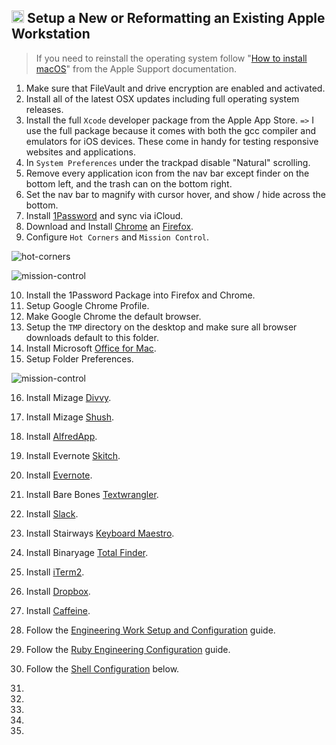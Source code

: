 ## <img src="https://cdn.rawgit.com/chrishough/my-public-data/master/my-configurations/installation.svg" height="20"> Setup a New or Reformatting an Existing Apple Workstation

> If you need to reinstall the operating system follow "[How to install macOS](https://support.apple.com/en-us/HT204904)" from the Apple Support documentation.

1. Make sure that FileVault and drive encryption are enabled and activated.
2. Install all of the latest OSX updates including full operating system releases.
3. Install the full `Xcode` developer package from the Apple App Store. `=>` I use the full package because it comes with both the gcc compiler and emulators for iOS devices. These come in handy for testing responsive websites and applications.
4. In `System Preferences` under the trackpad disable "Natural" scrolling.
5. Remove every application icon from the nav bar except finder on the bottom left, and the trash can on the bottom right.
6. Set the nav bar to magnify with cursor hover, and show / hide across the bottom.
7. Install [1Password](https://1password.com/) and sync via iCloud.
8. Download and Install [Chrome](https://www.google.com/chrome/browser/desktop/index.html) an [Firefox](https://www.mozilla.org/en-US/firefox/new/).
9. Configure `Hot Corners` and `Mission Control`.

  ![hot-corners](https://github.com/chrishough/my-public-data/raw/master/my-configurations/20171001/workstation/hot-corners.png)

  ![mission-control](https://github.com/chrishough/my-public-data/raw/master/my-configurations/20171001/workstation/mission-control.png)

10. Install the 1Password Package into Firefox and Chrome.
11. Setup Google Chrome Profile.
12. Make Google Chrome the default browser.
13. Setup the `TMP` directory on the desktop and make sure all browser downloads default to this folder.
14. Install Microsoft [Office for Mac](https://www.microsoft.com/en-us/store/b/office).
15. Setup Folder Preferences.

  ![mission-control](https://github.com/chrishough/my-public-data/raw/master/my-configurations/20171001/workstation/folder-preferences.png)

16. Install Mizage [Divvy](http://mizage.com/divvy/).
17. Install Mizage [Shush](http://mizage.com/shush/).
18. Install [AlfredApp](https://www.alfredapp.com/).
19. Install Evernote [Skitch](https://evernote.com/products/skitch).
20. Install [Evernote](https://evernote.com/).
21. Install Bare Bones [Textwrangler](https://www.barebones.com/products/textwrangler/).
22. Install [Slack](https://slack.com).
23. Install Stairways [Keyboard Maestro](https://www.keyboardmaestro.com/main/).
24. Install Binaryage [Total Finder](https://totalfinder.binaryage.com/).
25. Install [iTerm2](https://www.iterm2.com/).

26. Install [Dropbox](https://www.dropbox.com).
27. Install [Caffeine](http://lightheadsw.com/caffeine/).
28. Follow the [Engineering Work Setup and Configuration](/guides/workstation.md) guide.
29. Follow the [Ruby Engineering Configuration](/guides/build.md) guide.
30. Follow the [Shell Configuration](/guides/shell.md) below.
31.
32.
33.
34.
35.
